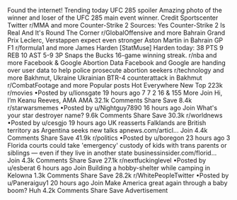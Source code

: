 Found the internet!
Trending today
UFC 285
spoiler
Amazing photo of the winner and loser of the UFC 285 main event winner. Credit Sportscenter Twitter
r/MMA and more
Counter-Strike 2
Sources: Yes Counter-Strike 2 Is Real And It's Round The Corner
r/GlobalOffensive and more
Bahrain Grand Prix
Leclerc, Verstappen expect even stronger Aston Martin in Bahrain GP F1
r/formula1 and more
James Harden
[StatMuse] Harden today: 38 PTS 9 REB 10 AST 5-9 3P Snaps the Bucks 16-game winning streak.
r/nba and more
Facebook & Google Abortion Data
Facebook and Google are handing over user data to help police prosecute abortion seekers
r/technology and more
Bakhmut, Ukraine
Ukrainian BTR-4 counterattack in Bakhmut
r/CombatFootage and more
Popular posts
Hot
Everywhere
New
Top
223k
r/movies
•Posted by
u/lionsgate
19 hours ago
7
7
2
16
& 155 More
Join
Hi, I’m Keanu Reeves, AMA
AMA
32.1k Comments
Share
Save
8.4k
r/starwarsmemes
•Posted by
u/Nightguy7890
16 hours ago
Join
What's your star destroyer name?
9.6k Comments
Share
Save
30.3k
r/worldnews
•Posted by
u/cesgjo
19 hours ago
UK reasserts Falklands are British territory as Argentina seeks new talks
apnews.com/articl...
Join
4.4k Comments
Share
Save
41.9k
r/politics
•Posted by
u/boregon
23 hours ago
3
Florida courts could take 'emergency' custody of kids with trans parents or siblings — even if they live in another state
businessinsider.com/florid...
Join
4.3k Comments
Share
Save
27.1k
r/nextfuckinglevel
•Posted by
u/esberat
6 hours ago
Join
Building a hobby-shelter while camping in Kelowna
1.3k Comments
Share
Save
28.2k
r/WhitePeopleTwitter
•Posted by
u/Paneraiguy1
20 hours ago
Join
Make America great again through a baby boom? Huh
4.2k Comments
Share
Save
Advertisement